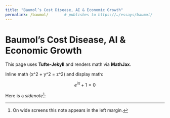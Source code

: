 ```yaml
---
title: "Baumol’s Cost Disease, AI & Economic Growth"
permalink: /baumol/       # publishes to https://…/essays/baumol/
---
```


# Baumol’s Cost Disease, AI & Economic Growth

This page uses **Tufte-Jekyll** and renders math via **MathJax**.

Inline math \(x^2 + y^2 = z^2\) and display math:

$$
e^{i\pi} + 1 = 0
$$

Here is a *sidenote*[^sn]:

[^sn]: On wide screens this note appears in the left margin.
